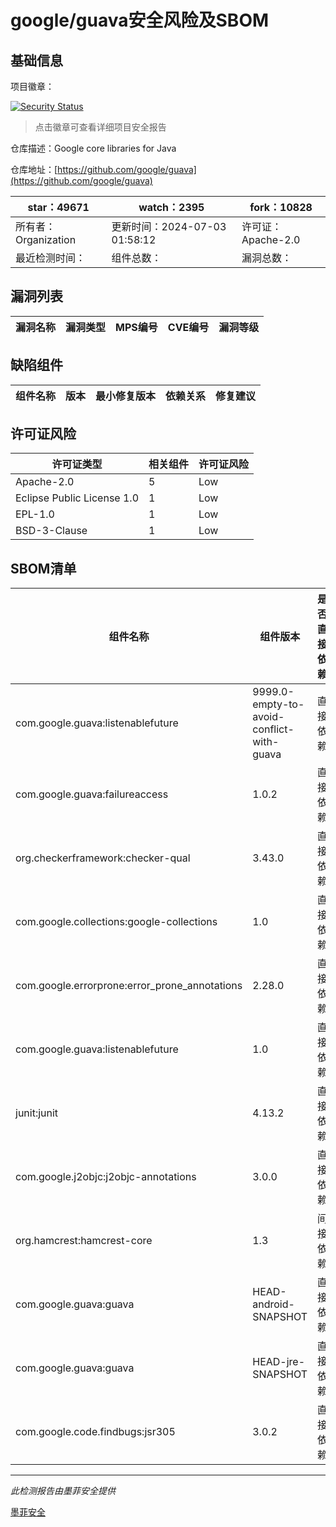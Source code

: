 # google/guava安全风险及SBOM

## 基础信息

项目徽章：

[![Security Status](https://www.murphysec.com/platform3/v31/badge/1808201789186072577.svg)](https://www.murphysec.com/console/report/1714343592377237504/1808201789186072577)

> 点击徽章可查看详细项目安全报告

仓库描述：Google core libraries for Java

仓库地址：[https://github.com/google/guava](https://github.com/google/guava)

| star：49671 | watch：2395 | fork：10828 |
| ----------- | -------------- | ------------ |
| 所有者：Organization | 更新时间：2024-07-03 01:58:12 | 许可证：Apache-2.0 |
| 最近检测时间： | 组件总数： | 漏洞总数： |




## 漏洞列表

| 漏洞名称 | 漏洞类型 | MPS编号 | CVE编号 | 漏洞等级 |
| ------- | ------ | ------- | ------ | ----- |





## 缺陷组件

| 组件名称 | 版本 | 最小修复版本 | 依赖关系 | 修复建议 |
| -------- | ---- | ------------ | -------- | -------- |





## 许可证风险

| 许可证类型 | 相关组件 | 许可证风险 |
| ---------- | -------- | ---------- |
|Apache-2.0|5|Low|
|Eclipse Public License 1.0|1|Low|
|EPL-1.0|1|Low|
|BSD-3-Clause|1|Low|




## SBOM清单

| 组件名称 | 组件版本 | 是否直接依赖 | 仓库 |
| -------- | -------- | ------------ | ---- |
|com.google.guava:listenablefuture|9999.0-empty-to-avoid-conflict-with-guava|直接依赖|maven|
|com.google.guava:failureaccess|1.0.2|直接依赖|maven|
|org.checkerframework:checker-qual|3.43.0|直接依赖|maven|
|com.google.collections:google-collections|1.0|直接依赖|maven|
|com.google.errorprone:error_prone_annotations|2.28.0|直接依赖|maven|
|com.google.guava:listenablefuture|1.0|直接依赖|maven|
|junit:junit|4.13.2|直接依赖|maven|
|com.google.j2objc:j2objc-annotations|3.0.0|直接依赖|maven|
|org.hamcrest:hamcrest-core|1.3|间接依赖|maven|
|com.google.guava:guava|HEAD-android-SNAPSHOT|直接依赖|maven|
|com.google.guava:guava|HEAD-jre-SNAPSHOT|直接依赖|maven|
|com.google.code.findbugs:jsr305|3.0.2|直接依赖|maven|


------

*此检测报告由墨菲安全提供*

[墨菲安全](www.murphysec.com)